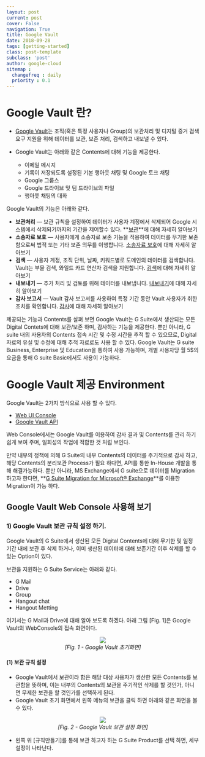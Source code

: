 ```yaml
---
layout: post
current: post
cover: False
navigation: True
title: Google Vault
date: 2018-09-28
tags: [getting-started]
class: post-template
subclass: 'post'
author: google-cloud
sitemap :
  changefreq : daily
  priority : 0.1
---
```




# Google Vault 란?

- [Google Vault](https://support.google.com/vault/answer/2462365?hl=ko)는 조직(혹은 특정 사용자나 Group)의 보관처리 및 디지털 증거 검색 요구 지원을 위해 데이터를 보관, 보존 처리, 검색하고 내보낼 수 있다. 

- Google Vault는 아래와 같은 Contents에 대해 기능을 제공한다. 
  - 이메일 메시지
  - 기록이 저장되도록 설정된 기본 행아웃 채팅 및 Google 토크 채팅
  - Google 그룹스
  - Google 드라이브 및 팀 드라이브의 파일
  - 행아웃 채팅의 대화

Google Vault의 기능은 아래와 같다. 

- **보관처리** — 보관 규칙을 설정하여 데이터가 사용자 계정에서 삭제되어 Google 시스템에서 삭제되기까지의 기간을 제어할수 있다. **[보관](https://support.google.com/vault/answer/2990828)**에 대해 자세히 알아보기
- **소송자료 보호** — 사용자에게 소송자료 보존 기능을 적용하여 데이터를 무기한 보존함으로써 법적 또는 기타 보존 의무를 이행합니다. [소송자료 보호](https://support.google.com/vault/answer/2473591)에 대해 자세히 알아보기
- **검색** — 사용자 계정, 조직 단위, 날짜, 키워드별로 도메인의 데이터를 검색합니다. Vault는 부울 검색, 와일드 카드 연산자 검색을 지원합니다. [검색](https://support.google.com/vault/answer/2462480)에 대해 자세히 알아보기
- **내보내기** — 추가 처리 및 검토를 위해 데이터를 내보냅니다. [내보내기](https://support.google.com/vault/answer/2473458)에 대해 자세히 알아보기
- **감사 보고서** — Vault 감사 보고서를 사용하여 특정 기간 동안 Vault 사용자가 취한 조치를 확인합니다. [감사](https://support.google.com/vault/answer/4239060)에 대해 자세히 알아보기

제공되는 기능과 Contents를 살펴 보면 Google Vault는 G Suite에서 생산되는 모든 Digital Contets에 대해 보관/보존 하며, 감사하는 기능을 제공한다. 뿐만 아니라, G suite 내의 사용자의 Contents 접속 시간 및 수정 시간을 추적 할 수 있으므로, Digital 자료의 유실 및 수정에 대해 추적 자료로도 사용 할 수 있다. Google Vault는 G suite Business, Enterprise 및 Education을 통하여 사용 가능하며, 개별 사용자당 월 5$의 요금을 통해 G suite Basic에서도 사용이 가능하다. 

# Google Vault 제공 Environment 

Google Vault는 2가지 방식으로 사용 할 수 있다. 

- [Web UI Console](https://ediscovery.google.com)
- [Google Vault API](https://developers.google.com/vault/)

Web Console에서는 Google Vault를 이용하여 감사 결과 및 Contents를 관리 하기 쉽게 보여 주며, 일회성의 작업에 적합한 것 처럼 보인다. 

만약 내부의 정책에 의해 G Suite의 내부 Contents의 데이터를 주기적으로 감사 하고, 해당 Contents의 분리보관 Process가 필요 하다면, API를 통한 In-House 개발을 통해 해결가능하다. 뿐만 아니라, MS Exchange에서 G suite으로 데이터를 Migration 하고자 한다면, **[G Suite Migration for Microsoft® Exchange](https://tools.google.com/dlpage/exchangemigration)**를 이용한 Migration이 가능 하다. 

## Google Vault Web Console 사용해 보기

### 1) Google Vault 보관 규칙 설정 하기. 

Google Vault의 G Suite에서 생산된 모든 Digital Contents에 대해 무기한 및 일정 기간 내에 보관 후 삭제 하거나, 이미 생산된 데이터에 대해 보존기간 이후 삭제를 할 수 있는 Option이 있다. 

보관을 지원하는 G Suite Service는 아래와 같다. 

- G Mail
- Drive
- Group 
- Hangout chat
- Hangout Metting 

여기서는 G Mail과 Drive에 대해 알아 보도록 하겠다. 아래 그림 [Fig. 1]은 Google Vault의 WebConsole의 접속 화면이다. 

<center>
    <img src="../images/google-vault/google-vault-usage-1.png"/>
	<br/>
    <em>[Fig. 1 - Google Vault 초기화면]</em>
</center>


#### (1) 보관 규칙 설정

- Google Vault에서 보관이라 함은 해당 대상 사용자가 생산한 모든 Contents를 보관함을 뜻하며, 이는 내부의 Contents의 보관을 주기적인 삭제를 할 것인가, 아니면 무제한 보관을 할 것인가를 선택하게 된다. 
- Google Vault 초기 화면에서 왼쪽 메뉴의 보관을 클릭 하면 아래와 같은 화면을 볼 수 있다. 

<center>
    <img src="../images/google-vault/google-vault-usage-2.png"/>
	<br/>
    <em>[Fig. 2 - Google Vault 보관 설정 화면]</em>
</center>

- 왼쪽 위 [규칙만들기]를 통해 보관 하고자 하는 G Suite Product를 선택 하면, 세부 설정이 나타난다. 